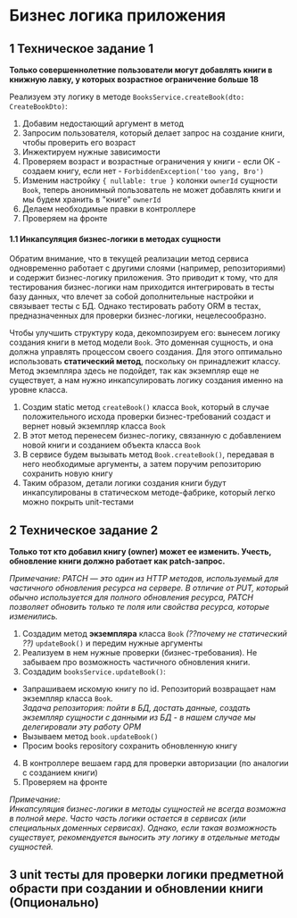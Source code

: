 # Бизнес логика приложения

## 1 Техническое задание 1

**Только совершеннолетние пользователи могут добавлять книги в книжную лавку, у которых возрастное ограничение больше 18**

Реализуем эту логику в методе `BooksService.createBook(dto: CreateBookDto)`:
1. Добавим недостающий аргумент в метод
2. Запросим пользователя, который делает запрос на создание книги, чтобы проверить его возраст 
3. Инжектируем нужные зависимости
4. Проверяем возраст и возрастные ограничения у книги - если ОК - создаем книгу, если нет - `ForbiddenException('too yang, Bro')`
5. Изменим настройку `{ nullable: true }` колонки `ownerId` сущности `Book`, 
теперь анонимный пользователь не может добавлять книги и мы будем хранить в "книге" `ownerId`
6. Делаем необходимые правки в контроллере
7. Проверяем на фронте

#### 1.1 Инкапсуляция бизнес-логики в методах сущности
Обратим внимание, что в текущей реализации метод сервиса одновременно работает с другими слоями (например, репозиториями) и содержит бизнес-логику приложения. 
Это приводит к тому, что для тестирования бизнес-логики нам приходится интегрировать в тесты базу данных, 
что влечет за собой дополнительные настройки и связывает тесты с БД. 
Однако тестировать работу ORM в тестах, предназначенных для проверки бизнес-логики, нецелесообразно.  

Чтобы улучшить структуру кода, декомпозируем его: вынесем логику создания книги в метод модели `Book`. 
Это доменная сущность, и она должна управлять процессом своего создания. 
Для этого оптимально использовать **статический метод**, поскольку он принадлежит классу. 
Метод экземпляра здесь не подойдет, так как экземпляр еще не существует, а нам нужно инкапсулировать логику создания именно на уровне класса.

1. Создим static метод `createBook()` класса `Book`, который в случае положительного исхода проверки бизнес-требований создаст и вернет новый экземпляр класса `Book`
2. В этот метод перенесем бизнес-логику, связанную с добавлением новой книги и созданием объекта класса `Book`
3. В сервисе будем вызывать метод `Book.createBook()`, передавая в него необходимые аргументы, а затем поручим репозиторию сохранить новую книгу
4. Таким образом, детали логики создания книги будут инкапсулированы в статическом методе-фабрике, который легко можно покрыть unit-тестами

## 2 Техническое задание 2

**Только тот кто добавил книгу (owner) может ее изменить. Учесть, обновление книги должно работает как patch-запрос.**

*Примечание: PATCH — это один из HTTP методов, используемый для частичного обновления ресурса на сервере. 
В отличие от PUT, который обычно используется для полного обновления ресурса,
PATCH позволяет обновить только те поля или свойства ресурса, которые изменились.*

1. Создадим метод **экземпляра** класса `Book` *(??почему не статический ??)* `updateBook()` и передим нужные аргументы
2. Реализуем в нем нужные проверки (бизнес-требования). Не забываем про возможность частичного обновления книги.
3. Создадим `booksService.updateBook()`:
 - Запрашиваем искомую книгу по id. Репозиторий возвращает нам экземпляр класса `Book`.  
*Задача репозитория: пойти в БД, достать данные, создать экземпляр сущности с данными из БД - в нашем случае мы делегировали эту работу ОРМ*
 - Вызываем метод `book.updateBook()`
 - Просим  books repository сохранить обновленную книгу
4. В контроллере вешаем гард для проверки авторизации (по аналогии с созданием книги)
5. Проверяем на фронте

*Примечание:  
Инкапсуляция бизнес-логики в методы сущностей не всегда возможна в полной мере. 
Часто часть логики остается в сервисах (или специальных доменных сервисах). 
Однако, если такая возможность существует, рекомендуется выносить эту логику в отдельные методы сущностей.*

## 3 unit тесты для проверки логики предметной обрасти при создании и обновлении книги (Опционально)